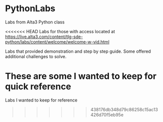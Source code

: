 # PythonLabs
Labs from Alta3 Python class

<<<<<<< HEAD
Labs for those with access located at https://live.alta3.com/content/tlg-sde-python/labs/content/welcome/welcome-w-vid.html

Labs that provided demonstration and step by step guide.  Some offered additional challenges to solve.

These are some I wanted to keep for quick reference
=======
Labs I wanted to keep for reference
>>>>>>> 438176db348d79c86258c15ac13426d70f5eb95e
